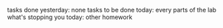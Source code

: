tasks done yesterday: none
tasks to be done today: every parts of the lab
what's stopping you today: other homework
